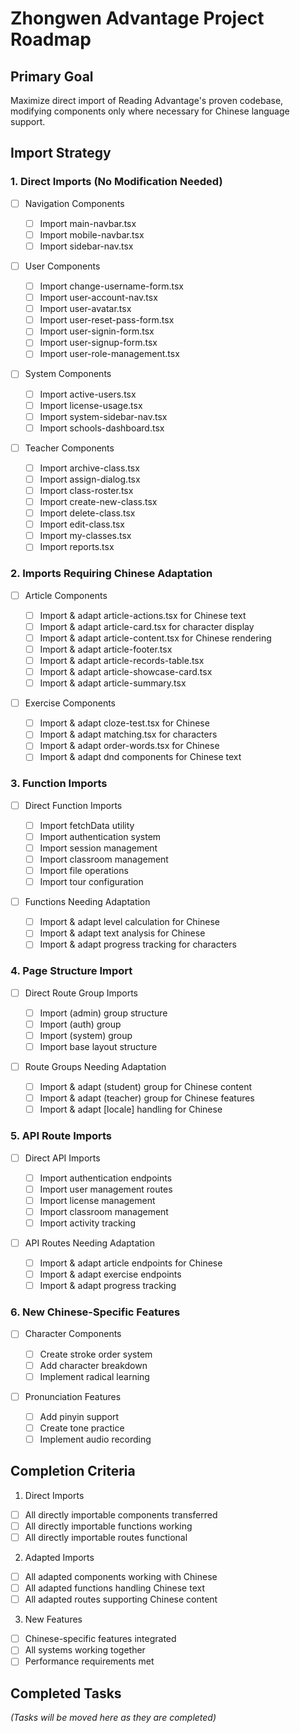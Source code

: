 # Zhongwen Advantage Project Roadmap

## Primary Goal

Maximize direct import of Reading Advantage's proven codebase, modifying components only where necessary for Chinese language support.

## Import Strategy

### 1. Direct Imports (No Modification Needed)

- [ ] Navigation Components

  - [ ] Import main-navbar.tsx
  - [ ] Import mobile-navbar.tsx
  - [ ] Import sidebar-nav.tsx

- [ ] User Components

  - [ ] Import change-username-form.tsx
  - [ ] Import user-account-nav.tsx
  - [ ] Import user-avatar.tsx
  - [ ] Import user-reset-pass-form.tsx
  - [ ] Import user-signin-form.tsx
  - [ ] Import user-signup-form.tsx
  - [ ] Import user-role-management.tsx

- [ ] System Components

  - [ ] Import active-users.tsx
  - [ ] Import license-usage.tsx
  - [ ] Import system-sidebar-nav.tsx
  - [ ] Import schools-dashboard.tsx

- [ ] Teacher Components
  - [ ] Import archive-class.tsx
  - [ ] Import assign-dialog.tsx
  - [ ] Import class-roster.tsx
  - [ ] Import create-new-class.tsx
  - [ ] Import delete-class.tsx
  - [ ] Import edit-class.tsx
  - [ ] Import my-classes.tsx
  - [ ] Import reports.tsx

### 2. Imports Requiring Chinese Adaptation

- [ ] Article Components

  - [ ] Import & adapt article-actions.tsx for Chinese text
  - [ ] Import & adapt article-card.tsx for character display
  - [ ] Import & adapt article-content.tsx for Chinese rendering
  - [ ] Import & adapt article-footer.tsx
  - [ ] Import & adapt article-records-table.tsx
  - [ ] Import & adapt article-showcase-card.tsx
  - [ ] Import & adapt article-summary.tsx

- [ ] Exercise Components
  - [ ] Import & adapt cloze-test.tsx for Chinese
  - [ ] Import & adapt matching.tsx for characters
  - [ ] Import & adapt order-words.tsx for Chinese
  - [ ] Import & adapt dnd components for Chinese text

### 3. Function Imports

- [ ] Direct Function Imports

  - [ ] Import fetchData utility
  - [ ] Import authentication system
  - [ ] Import session management
  - [ ] Import classroom management
  - [ ] Import file operations
  - [ ] Import tour configuration

- [ ] Functions Needing Adaptation
  - [ ] Import & adapt level calculation for Chinese
  - [ ] Import & adapt text analysis for Chinese
  - [ ] Import & adapt progress tracking for characters

### 4. Page Structure Import

- [ ] Direct Route Group Imports

  - [ ] Import (admin) group structure
  - [ ] Import (auth) group
  - [ ] Import (system) group
  - [ ] Import base layout structure

- [ ] Route Groups Needing Adaptation
  - [ ] Import & adapt (student) group for Chinese content
  - [ ] Import & adapt (teacher) group for Chinese features
  - [ ] Import & adapt [locale] handling for Chinese

### 5. API Route Imports

- [ ] Direct API Imports

  - [ ] Import authentication endpoints
  - [ ] Import user management routes
  - [ ] Import license management
  - [ ] Import classroom management
  - [ ] Import activity tracking

- [ ] API Routes Needing Adaptation
  - [ ] Import & adapt article endpoints for Chinese
  - [ ] Import & adapt exercise endpoints
  - [ ] Import & adapt progress tracking

### 6. New Chinese-Specific Features

- [ ] Character Components

  - [ ] Create stroke order system
  - [ ] Add character breakdown
  - [ ] Implement radical learning

- [ ] Pronunciation Features
  - [ ] Add pinyin support
  - [ ] Create tone practice
  - [ ] Implement audio recording

## Completion Criteria

1. Direct Imports

- [ ] All directly importable components transferred
- [ ] All directly importable functions working
- [ ] All directly importable routes functional

2. Adapted Imports

- [ ] All adapted components working with Chinese
- [ ] All adapted functions handling Chinese text
- [ ] All adapted routes supporting Chinese content

3. New Features

- [ ] Chinese-specific features integrated
- [ ] All systems working together
- [ ] Performance requirements met

## Completed Tasks

_(Tasks will be moved here as they are completed)_
